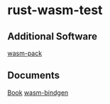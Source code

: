 # rust-wasm-test
## Additional Software
[wasm-pack](https://rustwasm.github.io/wasm-pack/installer/)
## Documents
[Book](https://rustwasm.github.io/book/)
[wasm-bindgen](https://rustwasm.github.io/wasm-bindgen/introduction.html)